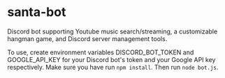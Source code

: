 # santa-bot
Discord bot supporting Youtube music search/streaming, a customizable hangman game, and Discord server management tools.

To use, create environment variables DISCORD_BOT_TOKEN and GOOGLE_API_KEY for your Discord bot's token and your Google API key respectively. Make sure you have run ```npm install```. Then run ```node bot.js```.
